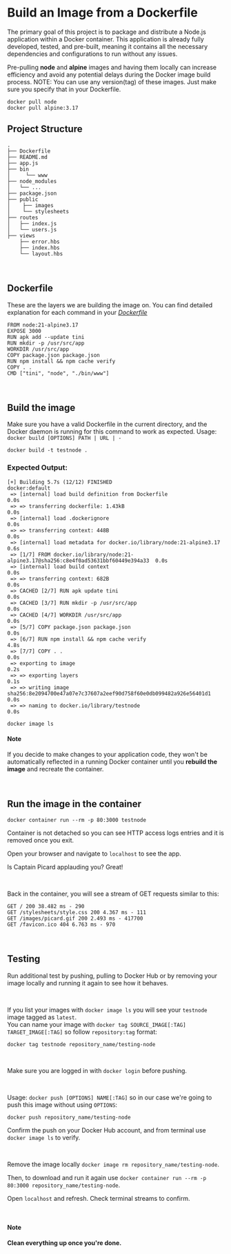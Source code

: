 # Build an Image from a Dockerfile

The primary goal of this project is to package and distribute a Node.js application within a Docker container. This application is already fully developed, tested, and pre-built, meaning it contains all the necessary dependencies and configurations to run without any issues.

Pre-pulling **node** and **alpine** images and having them locally can increase efficiency and avoid any potential delays during the Docker image build process. NOTE: You can use any version(tag) of these images. Just make sure you specify that in your Dockerfile.

```
docker pull node
docker pull alpine:3.17
```
## Project Structure

```
.
├── Dockerfile
├── README.md
├── app.js
├── bin
│     └── www    
├── node_modules
│   └── ...
├── package.json
├── public
│    ├── images
│    └── stylesheets
├── routes
│   ├── index.js
│   └── users.js
├── views
    ├── error.hbs
    ├── index.hbs
    └── layout.hbs
```
<br>

## Dockerfile

These are the layers we are building the image on. You can find detailed explanation for each command in your [_Dockerfile_](Dockerfile)

```
FROM node:21-alpine3.17
EXPOSE 3000
RUN apk add --update tini
RUN mkdir -p /usr/src/app
WORKDIR /usr/src/app
COPY package.json package.json
RUN npm install && npm cache verify
COPY . .
CMD ["tini", "node", "./bin/www"]
```
<br>

## Build the image

Make sure you have a valid Dockerfile in the current directory, and the Docker daemon is running for this command to work as expected. Usage: `docker build [OPTIONS] PATH | URL | -`
```
docker build -t testnode .
```

### Expected Output:
```
[+] Building 5.7s (12/12) FINISHED                                             docker:default
 => [internal] load build definition from Dockerfile                                     0.0s
 => => transferring dockerfile: 1.43kB                                                   0.0s
 => [internal] load .dockerignore                                                        0.0s
 => => transferring context: 448B                                                        0.0s
 => [internal] load metadata for docker.io/library/node:21-alpine3.17                    0.6s
 => [1/7] FROM docker.io/library/node:21-alpine3.17@sha256:c8e4f0ad53631bbf60449e394a33  0.0s
 => [internal] load build context                                                        0.0s
 => => transferring context: 682B                                                        0.0s
 => CACHED [2/7] RUN apk update tini                                                     0.0s
 => CACHED [3/7] RUN mkdir -p /usr/src/app                                               0.0s
 => CACHED [4/7] WORKDIR /usr/src/app                                                    0.0s
 => [5/7] COPY package.json package.json                                                 0.0s
 => [6/7] RUN npm install && npm cache verify                                            4.8s
 => [7/7] COPY . .                                                                       0.0s
 => exporting to image                                                                   0.2s
 => => exporting layers                                                                  0.1s
 => => writing image sha256:8e2094700e47a07e7c37607a2eef90d758f60e0db099482a926e56401d1  0.0s
 => => naming to docker.io/library/testnode                                              0.0s
```
```
docker image ls
```

#### Note
If you decide to make changes to your application code, they won't be automatically reflected in a running Docker container until you **rebuild the image** and recreate the container.

<br>

## Run the image in the container
```
docker container run --rm -p 80:3000 testnode
```

Container is not detached so you can see HTTP access logs entries and it is removed once you exit.

Open your browser and navigate to `localhost` to see the app.

Is Captain Picard applauding you? Great!

<br>

Back in the container, you will see a stream of GET requests similar to this:
```
GET / 200 38.482 ms - 290
GET /stylesheets/style.css 200 4.367 ms - 111
GET /images/picard.gif 200 2.493 ms - 417700
GET /favicon.ico 404 6.763 ms - 970
```
<br>

## Testing

Run additional test by pushing, pulling to Docker Hub or by removing your image locally and running it again to see how it behaves.

<br>

If you list your images with `docker image ls` you will see your `testnode` image tagged as `latest`. <br>
You can name your image with `docker tag SOURCE_IMAGE[:TAG] TARGET_IMAGE[:TAG]` so follow `repository:tag` format:

```
docker tag testnode repository_name/testing-node
```
<br>

Make sure you are logged in with `docker login` before pushing.

<br>

Usage: `docker push [OPTIONS] NAME[:TAG]` so in our case we're going to push this image without using `OPTIONS`:

```
docker push repository_name/testing-node
```
Confirm the push on your Docker Hub account, and from terminal use `docker image ls` to verify.

<br>

Remove the image locally `docker image rm repository_name/testing-node`. 

Then, to download and run it again use `docker container run --rm -p 80:3000 repository_name/testing-node`.

Open `localhost` and refresh. Check terminal streams to confirm.

<br>

#### Note 
**Clean everything up once you're done.**


